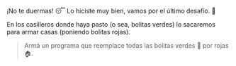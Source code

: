 ¡No te duermas! :sleeping: Lo hiciste muy bien, vamos por el último desafío. :muscle:

En los casilleros donde haya pasto (o sea, bolitas verdes) lo sacaremos para armar casas (poniendo bolitas rojas). 

> Armá un programa que reemplace todas las bolitas verdes :seedling: por rojas :house:. 
